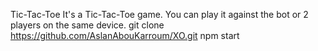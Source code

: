Tic-Tac-Toe
It's a Tic-Tac-Toe game.
You can play it against the bot or 2 players on the same device.
git clone https://github.com/AslanAbouKarroum/XO.git
npm start

